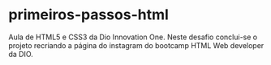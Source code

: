 # primeiros-passos-html
Aula de HTML5 e CSS3 da Dio Innovation One.
Neste desafio conclui-se o projeto recriando a página do instagram do bootcamp HTML Web developer da DIO.
